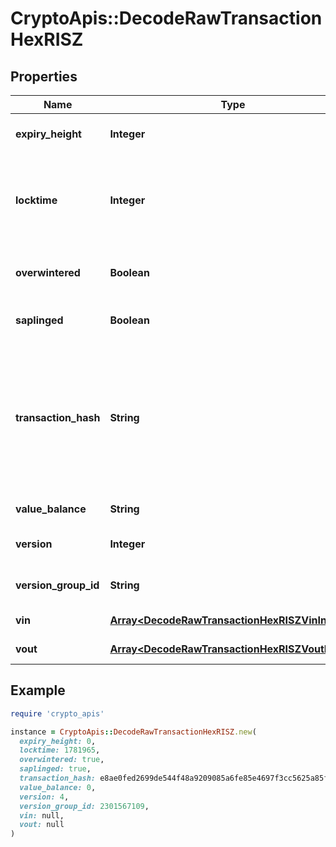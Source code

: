 # CryptoApis::DecodeRawTransactionHexRISZ

## Properties

| Name | Type | Description | Notes |
| ---- | ---- | ----------- | ----- |
| **expiry_height** | **Integer** | Represents a block height after which the transaction will expire. |  |
| **locktime** | **Integer** | Represents the locktime on the transaction on the specific blockchain, i.e. the blockheight at which the transaction is valid. |  |
| **overwintered** | **Boolean** | \&quot;Overwinter\&quot; is the network upgrade for the Zcash blockchain. |  |
| **saplinged** | **Boolean** | Defines if the transaction includes sapling or not. |  |
| **transaction_hash** | **String** | Represents the same as transactionId for account-based protocols like Ethereum, while it could be different in UTXO-based protocols like Bitcoin. E.g., in UTXO-based protocols hash is different from transactionId for SegWit transactions. |  |
| **value_balance** | **String** | Defines the transaction value balance. |  |
| **version** | **Integer** | Represents the transaction version number. |  |
| **version_group_id** | **String** | Represents the transaction version group ID |  |
| **vin** | [**Array&lt;DecodeRawTransactionHexRISZVinInner&gt;**](DecodeRawTransactionHexRISZVinInner.md) | Represents the Inputs of the transaction |  |
| **vout** | [**Array&lt;DecodeRawTransactionHexRISZVoutInner&gt;**](DecodeRawTransactionHexRISZVoutInner.md) | Represents the Inputs of the transaction |  |

## Example

```ruby
require 'crypto_apis'

instance = CryptoApis::DecodeRawTransactionHexRISZ.new(
  expiry_height: 0,
  locktime: 1781965,
  overwintered: true,
  saplinged: true,
  transaction_hash: e8ae0fed2699de544f48a9209085a6fe85e4697f3cc5625a85fd5021299e8f82,
  value_balance: 0,
  version: 4,
  version_group_id: 2301567109,
  vin: null,
  vout: null
)
```

